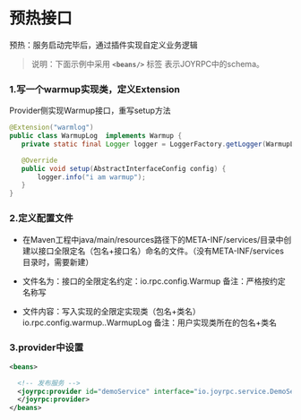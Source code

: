 预热接口
==
预热：服务启动完毕后，通过插件实现自定义业务逻辑
>说明：下面示例中采用  **`<beans/>`** 标签 表示JOYRPC中的schema。

### 1.写一个warmup实现类，定义Extension

  Provider侧实现Warmup接口，重写setup方法
  
   ```java
  @Extension("warmlog")
  public class WarmupLog  implements Warmup {
      private static final Logger logger = LoggerFactory.getLogger(WarmupLog.class);
   
      @Override
      public void setup(AbstractInterfaceConfig config) {
          logger.info("i am warmup");
      }
  }
   ```
### 2.定义配置文件

  - 在Maven工程中java/main/resources路径下的META-INF/services/目录中创建以接口全限定名（包名+接口名）命名的文件。（没有META-INF/services目录时，需要新建）

  - 文件名为：接口的全限定名约定：io.rpc.config.Warmup  备注：严格按约定名称写

  - 文件内容：写入实现的全限定实现类（包名+类名）io.rpc.config.warmup..WarmupLog   备注：用户实现类所在的包名+类名


### 3.provider中设置

  ```xml
  <beans>
  
    <!-- 发布服务 -->
    <joyrpc:provider id="demoService" interface="io.joyrpc.service.DemoService" alias="joyrpc-demo" ref="demoServiceImpl" server="myJoy" warmup="warmlog"> <!-- 配置预热插件 -->
    </joyrpc:provider>
  </beans>
  ```